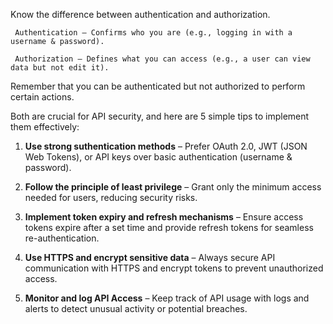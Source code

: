Know the difference between authentication and authorization.

     Authentication – Confirms who you are (e.g., logging in with a username & password).
   
     Authorization – Defines what you can access (e.g., a user can view data but not edit it).

Remember that you can be authenticated but not authorized to perform certain actions.

Both are crucial for API security, and here are 5 simple tips to implement them effectively:

1) **Use strong suthentication methods** – Prefer OAuth 2.0, JWT (JSON Web Tokens), or API keys over basic authentication (username & password).

2) **Follow the principle of least privilege** – Grant only the minimum access needed for users, reducing security risks.

3) **Implement token expiry and refresh mechanisms** – Ensure access tokens expire after a set time and provide refresh tokens for seamless re-authentication.

4) **Use HTTPS and encrypt sensitive data** – Always secure API communication with HTTPS and encrypt tokens to prevent unauthorized access.

5) **Monitor and log API Access** – Keep track of API usage with logs and alerts to detect unusual activity or potential breaches.
